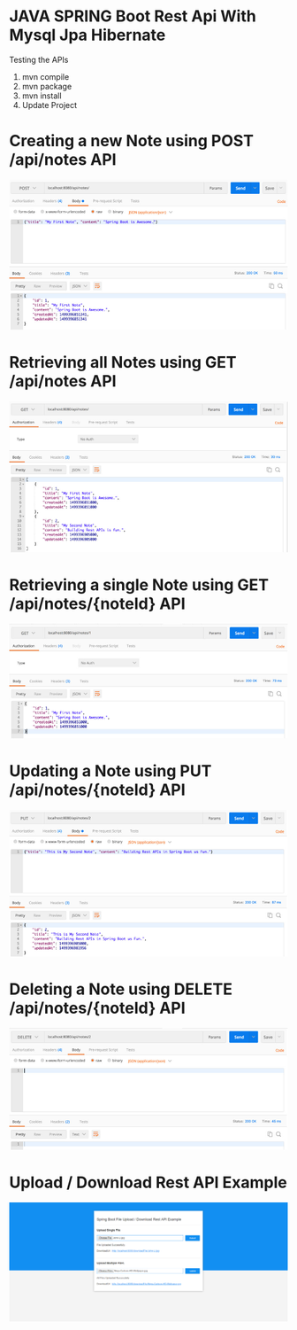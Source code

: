 # JAVA SPRING Boot Rest Api With Mysql Jpa Hibernate 

Testing the APIs

1. mvn compile
2. mvn package
3. mvn install
4. Update Project


# Creating a new Note using POST /api/notes API

<img src="/screenshots/create.jpg">

# Retrieving all Notes using GET /api/notes API

<img src="/screenshots/get-all.jpg">

# Retrieving a single Note using GET /api/notes/{noteId} API

<img src="/screenshots/get-single.jpg">

# Updating a Note using PUT /api/notes/{noteId} API

<img src="/screenshots/update.jpg">

# Deleting a Note using DELETE /api/notes/{noteId} API

<img src="/screenshots/delete.jpg">

# Upload / Download Rest API Example

<img src="/screenshots/upload.png">

